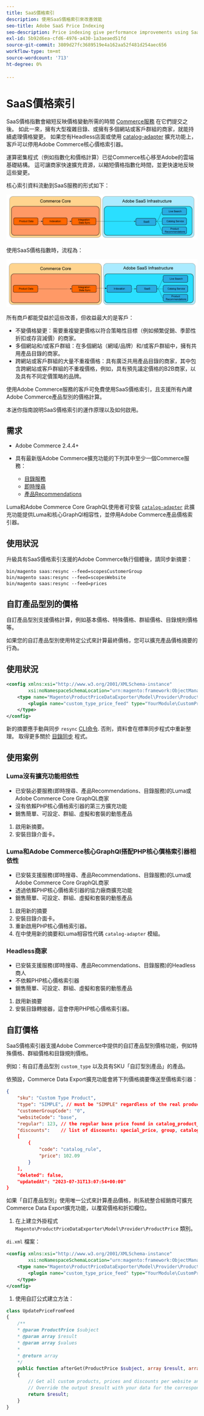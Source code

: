 ```yaml
---
title: SaaS價格索引
description: 使用SaaS價格索引來改善效能
seo-title: Adobe SaaS Price Indexing
seo-description: Price indexing give performance improvements using SaaS infrastructure
exl-id: 5b92d6ea-cfd6-4976-a430-1a3aeaed51fd
source-git-commit: 3809d27fc3689519e4a162aa52f481d254aec656
workflow-type: tm+mt
source-wordcount: '713'
ht-degree: 0%

---
```


# SaaS價格索引

SaaS價格指數會縮短反映價格變動所需的時間 [Commerce服務](../landing/saas.md) 在它們提交之後。 如此一來，擁有大型複雜目錄、或擁有多個網站或客戶群組的商家，就能持續處理價格變更。
如果您有Headless店面或使用 [catalog-adapter](./catalog-adapter.md) 擴充功能上，客戶可以停用Adobe Commerce核心價格索引器。

運算密集程式（例如指數化和價格計算）已從Commerce核心移至Adobe的雲端基礎結構。 這可讓商家快速擴充資源，以縮短價格指數化時間，並更快速地反映這些變更。

核心索引資料流動到SaaS服務的形式如下：

![預設資料流程](assets/old_way.png)

使用SaaS價格指數時，流程為：

![SaaS價格指數資料流程](assets/new_way.png)

所有商戶都能受益於這些改善，但收益最大的是客戶：

* 不變價格變更：需要重複變更價格以符合策略性目標（例如頻繁促銷、季節性折扣或存貨減價）的商家。
* 多個網站和/或客戶群組：在多個網站（網域/品牌）和/或客戶群組中，擁有共用產品目錄的商家。
* 跨網站或客戶群組的大量不重複價格：具有廣泛共用產品目錄的商家，其中包含跨網站或客戶群組的不重複價格，例如，具有預先議定價格的B2B商家，以及具有不同定價策略的品牌。

使用Adobe Commerce服務的客戶可免費使用SaaS價格索引，且支援所有內建Adobe Commerce產品型別的價格計算。

本迷你指南說明SaaS價格索引的運作原理以及如何啟用。

## 需求

* Adobe Commerce 2.4.4+
* 具有最新版Adobe Commerce擴充功能的下列其中至少一個Commerce服務：

   * [目錄服務](../catalog-service/overview.md)
   * [即時搜尋](../live-search/guide-overview.md)
   * [產品Recommendations](../product-recommendations/guide-overview.md)

Luma和Adobe Commerce Core GraphQL使用者可安裝 [`catalog-adapter`](catalog-adapter.md) 此擴充功能提供Luma和核心GraphQl相容性，並停用Adobe Commerce產品價格索引器。

## 使用狀況

升級具有SaaS價格索引支援的Adobe Commerce執行個體後，請同步新摘要：

```
bin/magento saas:resync --feed=scopesCustomerGroup
bin/magento saas:resync --feed=scopesWebsite
bin/magento saas:resync --feed=prices
```

## 自訂產品型別的價格

自訂產品型別支援價格計算，例如基本價格、特殊價格、群組價格、目錄規則價格等。

如果您的自訂產品型別使用特定公式來計算最終價格，您可以擴充產品價格摘要的行為。

## 使用狀況

```xml
<config xmlns:xsi="http://www.w3.org/2001/XMLSchema-instance"
        xsi:noNamespaceSchemaLocation="urn:magento:framework:ObjectManager/etc/config.xsd">
    <type name="Magento\ProductPriceDataExporter\Model\Provider\ProductPrice">
        <plugin name="custom_type_price_feed" type="YourModule\CustomProductType\Plugin\UpdatePriceFromFeed" />
    </type>
</config>
```

新的摘要應手動與同步 `resync` [CLI命令](https://experienceleague.adobe.com/docs/commerce-merchant-services/user-guides/data-services/catalog-sync.html#resynccmdline). 否則，資料會在標準同步程式中重新整理。 取得更多關於 [目錄同步](../landing/catalog-sync.md) 程式。

## 使用案例

### Luma沒有擴充功能相依性

* 已安裝必要服務(即時搜尋、產品Recommendations、目錄服務)的Luma或Adobe Commerce Core GraphQL商家
* 沒有依賴PHP核心價格索引器的第三方擴充功能
* 銷售簡單、可設定、群組、虛擬和套裝的動態產品

1. 啟用新摘要。
1. 安裝目錄介面卡。

### Luma和Adobe Commerce核心GraphQl搭配PHP核心價格索引器相依性

* 已安裝支援服務(即時搜尋、產品Recommendations、目錄服務)的Luma或Adobe Commerce Core GraphQL商家
* 透過依賴PHP核心價格索引器的協力廠商擴充功能
* 銷售簡單、可設定、群組、虛擬和套裝的動態產品

1. 啟用新的摘要
1. 安裝目錄介面卡。
1. 重新啟用PHP核心價格索引器。
1. 在中使用新的摘要和Luma相容性代碼 `catalog-adapter` 模組。

### Headless商家

* 已安裝支援服務(即時搜尋、產品Recommendations、目錄服務)的Headless商人
* 不依賴PHP核心價格索引器
* 銷售簡單、可設定、群組、虛擬和套裝的動態產品

1. 啟用新摘要
1. 安裝目錄轉接器，這會停用PHP核心價格索引器。

## 自訂價格

SaaS價格索引器支援Adobe Commerce中提供的自訂產品型別價格功能，例如特殊價格、群組價格和目錄規則價格。

例如：有自訂產品型別  `custom_type` 以及具有SKU「自訂型別產品」的產品。

依預設，Commerce Data Export擴充功能會將下列價格摘要傳送至價格索引器：

```json
{
    "sku": "Custom Type Product",
    "type": "SIMPLE", // must be "SIMPLE" regardless of the real product type
    "customerGroupCode": "0",
    "websiteCode": "base",
    "regular": 123, // the regular base price found in catalog_product_entity_decimal table
    "discounts":    // list of discounts: special_price, group, catalog_rule
    [
        {
            "code": "catalog_rule",
            "price": 102.09
        }
    ],
    "deleted": false,
    "updatedAt": "2023-07-31T13:07:54+00:00"
}
```

如果「自訂產品型別」使用唯一公式來計算產品價格，則系統整合經銷商可擴充Commerce Data Export擴充功能，以覆寫價格和折扣欄位。

1. 在上建立外掛程式 `Magento\ProductPriceDataExporter\Model\Provider\ProductPrice` 類別。

`di.xml` 檔案：

```xml
<config xmlns:xsi="http://www.w3.org/2001/XMLSchema-instance"
        xsi:noNamespaceSchemaLocation="urn:magento:framework:ObjectManager/etc/config.xsd">
    <type name="Magento\ProductPriceDataExporter\Model\Provider\ProductPrice">
        <plugin name="custom_type_price_feed" type="YourModule\CustomProductType\Plugin\UpdatePriceFromFeed" disabled="false" />
    </type>
</config>
```

1. 使用自訂公式建立方法：

```php
class UpdatePriceFromFeed
{
    /**
    * @param ProductPrice $subject
    * @param array $result
    * @param array $values
    *
    * @return array
    */
    public function afterGet(ProductPrice $subject, array $result, array $values) : array
    {
        // Get all custom products, prices and discounts per website and customer groups
        // Override the output $result with your data for the corresponding products
        return $result;
    }
}
```
